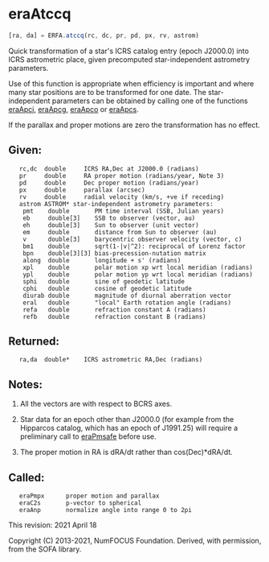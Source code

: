 # eraAtccq

```js
[ra, da] = ERFA.atccq(rc, dc, pr, pd, px, rv, astrom)
```

Quick transformation of a star's ICRS catalog entry (epoch J2000.0)
into ICRS astrometric place, given precomputed star-independent
astrometry parameters.

Use of this function is appropriate when efficiency is important and
where many star positions are to be transformed for one date.  The
star-independent parameters can be obtained by calling one of the
functions [eraApci][1], [eraApcg][2], [eraApco][3] or [eraApcs][4].

If the parallax and proper motions are zero the transformation has
no effect.

## Given:
```
   rc,dc  double     ICRS RA,Dec at J2000.0 (radians)
   pr     double     RA proper motion (radians/year, Note 3)
   pd     double     Dec proper motion (radians/year)
   px     double     parallax (arcsec)
   rv     double     radial velocity (km/s, +ve if receding)
   astrom ASTROM* star-independent astrometry parameters:
    pmt    double       PM time interval (SSB, Julian years)
    eb     double[3]    SSB to observer (vector, au)
    eh     double[3]    Sun to observer (unit vector)
    em     double       distance from Sun to observer (au)
    v      double[3]    barycentric observer velocity (vector, c)
    bm1    double       sqrt(1-|v|^2): reciprocal of Lorenz factor
    bpn    double[3][3] bias-precession-nutation matrix
    along  double       longitude + s' (radians)
    xpl    double       polar motion xp wrt local meridian (radians)
    ypl    double       polar motion yp wrt local meridian (radians)
    sphi   double       sine of geodetic latitude
    cphi   double       cosine of geodetic latitude
    diurab double       magnitude of diurnal aberration vector
    eral   double       "local" Earth rotation angle (radians)
    refa   double       refraction constant A (radians)
    refb   double       refraction constant B (radians)
```

## Returned:
```
   ra,da  double*    ICRS astrometric RA,Dec (radians)
```

## Notes:

1) All the vectors are with respect to BCRS axes.

2) Star data for an epoch other than J2000.0 (for example from the
   Hipparcos catalog, which has an epoch of J1991.25) will require a
   preliminary call to [eraPmsafe][5] before use.

3) The proper motion in RA is dRA/dt rather than cos(Dec)*dRA/dt.

## Called:
```
   eraPmpx      proper motion and parallax
   eraC2s       p-vector to spherical
   eraAnp       normalize angle into range 0 to 2pi
```

This revision:   2021 April 18

Copyright (C) 2013-2021, NumFOCUS Foundation.
Derived, with permission, from the SOFA library.


[1]: era.apci.md
[2]: era.apcg.md
[3]: era.apco.md
[4]: era.apcs.md
[5]: era.pmsafe.md
